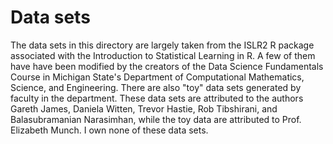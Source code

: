 # Data sets

The data sets in this directory are largely taken from the ISLR2 R package associated with the Introduction to Statistical Learning in R. A few of them have have been modified by the creators of the Data Science Fundamentals Course in Michigan State's Department of Computational Mathematics, Science, and Engineering. There are also "toy" data sets generated by faculty in the department. These data sets are attributed to the authors Gareth James, Daniela Witten, Trevor Hastie, Rob Tibshirani, and Balasubramanian Narasimhan, while the toy data are attributed to Prof. Elizabeth Munch. I own none of these data sets.